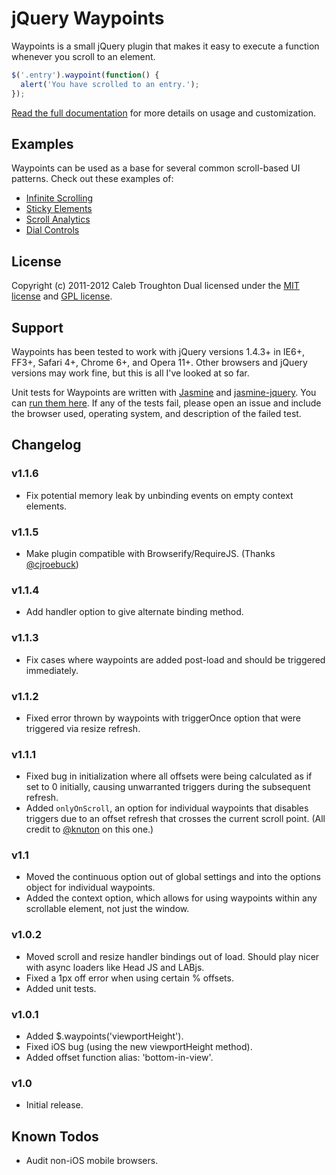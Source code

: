 # jQuery Waypoints

Waypoints is a small jQuery plugin that makes it easy to execute a function whenever you scroll to an element.

```js
$('.entry').waypoint(function() {
  alert('You have scrolled to an entry.');
});
```

[Read the full documentation](http://imakewebthings.github.com/jquery-waypoints/#documentation) for more details on usage and customization.

## Examples

Waypoints can be used as a base for several common scroll-based UI patterns. Check out these examples of:

- [Infinite Scrolling](http://imakewebthings.github.com/jquery-waypoints/infinite-scroll)
- [Sticky Elements](http://imakewebthings.github.com/jquery-waypoints/sticky-elements)
- [Scroll Analytics](http://imakewebthings.github.com/jquery-waypoints/scroll-analytics)
- [Dial Controls](http://imakewebthings.github.com/jquery-waypoints/dial-controls)

## License

Copyright (c) 2011-2012 Caleb Troughton
Dual licensed under the [MIT license](https://github.com/imakewebthings/jquery-waypoints/blob/master/MIT-license.txt) and [GPL license](https://github.com/imakewebthings/jquery-waypoints/blob/master/GPL-license.txt).

## Support

Waypoints has been tested to work with jQuery versions 1.4.3+ in IE6+, FF3+, Safari 4+, Chrome 6+, and Opera 11+.  Other browsers and jQuery versions may work fine, but this is all I've looked at so far.

Unit tests for Waypoints are written with [Jasmine](http://pivotal.github.com/jasmine/) and [jasmine-jquery](https://github.com/velesin/jasmine-jquery).  You can [run them here](http://imakewebthings.github.com/jquery-waypoints/test/). If any of the tests fail, please open an issue and include the browser used, operating system, and description of the failed test.

## Changelog

### v1.1.6

- Fix potential memory leak by unbinding events on empty context elements.

### v1.1.5

- Make plugin compatible with Browserify/RequireJS. (Thanks [@cjroebuck](https://github.com/cjroebuck))

### v1.1.4

- Add handler option to give alternate binding method.
  
### v1.1.3

- Fix cases where waypoints are added post-load and should be triggered immediately.
	
### v1.1.2

- Fixed error thrown by waypoints with triggerOnce option that were triggered via resize refresh.

### v1.1.1

- Fixed bug in initialization where all offsets were being calculated as if set to 0 initially, causing unwarranted triggers during the subsequent refresh.
- Added `onlyOnScroll`, an option for individual waypoints that disables triggers due to an offset refresh that crosses the current scroll point. (All credit to [@knuton](https://github.com/knuton) on this one.)

### v1.1

- Moved the continuous option out of global settings and into the options
  object for individual waypoints.
- Added the context option, which allows for using waypoints within any
  scrollable element, not just the window.

### v1.0.2

- Moved scroll and resize handler bindings out of load.  Should play nicer with async loaders like Head JS and LABjs.
- Fixed a 1px off error when using certain % offsets.
- Added unit tests.

### v1.0.1

- Added $.waypoints('viewportHeight').
- Fixed iOS bug (using the new viewportHeight method).
- Added offset function alias: 'bottom-in-view'.

### v1.0

- Initial release.

## Known Todos

- Audit non-iOS mobile browsers.